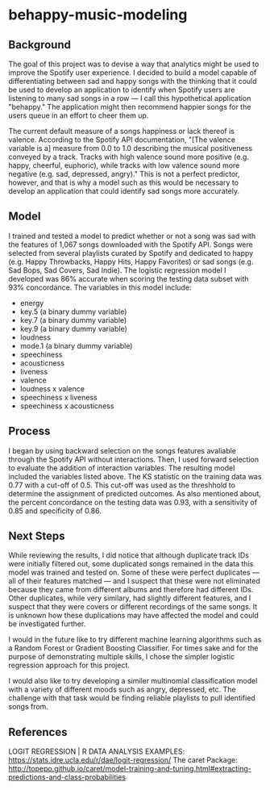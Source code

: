 # behappy-music-modeling

## Background
The goal of this project was to devise a way that analytics might be used to improve the Spotify user experience. I decided to build a model capable of differentiating between sad and happy songs with the thinking that it could be used to develop an application to identify when Spotify users are listening to many sad songs in a row — I call this hypothetical application "behappy." The application might then recommend happier songs for the users queue in an effort to cheer them up. 

The current default measure of a songs happiness or lack thereof is valence. According to the Spotify API documentation, "[The valence variable is a] measure from 0.0 to 1.0 describing the musical positiveness conveyed by a track. Tracks with high valence sound more positive (e.g. happy, cheerful, euphoric), while tracks with low valence sound more negative (e.g. sad, depressed, angry)." This is not a perfect predictor, however, and that is why a model such as this would be necessary to develop an application that could identify sad songs more accurately.

## Model
I trained and tested a model to predict whether or not a song was sad with the features of 1,067 songs downloaded with the Spotify API. Songs were selected from several playlists curated by Spotify and dedicated to happy (e.g. Happy Throwbacks, Happy Hits, Happy Favorites) or sad songs (e.g. Sad Bops, Sad Covers, Sad Indie). The logistic regression model I developed was 86% accurate when scoring the testing data subset with 93% concordance. The variables in this model include:
* energy
* key.5 (a binary dummy variable)
* key.7 (a binary dummy variable)
* key.9 (a binary dummy variable)
* loudness
* mode.1 (a binary dummy variable)
* speechiness
* acousticness
* liveness
* valence
* loudness x valence
* speechiness x liveness
* speechiness x acousticness

## Process
I began by using backward selection on the songs features avaliable through the Spotify API without interactions. Then, I used forward selection to evaluate the addition of interaction variables. The resulting model included the variables listed above. The KS statistic on the training data was 0.77 with a cut-off of 0.5. This cut-off was used as the threshhold to determine the assignment of predicted outcomes. As also mentioned about, the percent concordance on the testing data was 0.93, with a sensitivity of 0.85 and specificity of 0.86.

## Next Steps
While reviewing the results, I did notice that although duplicate track IDs were initially filtered out, some duplicated songs remained in the data this model was trained and tested on. Some of these were perfect duplicates — all of their features matched — and I suspect that these were not eliminated because they came from different albums and therefore had different IDs. Other duplicates, while very similary, had slightly different features, and I suspect that they were covers or different recordings of the same songs. It is unknown how these duplications may have affected the model and could be investigated further.

I would in the future like to try different machine learning algorithms such as a Random Forest or Gradient Boosting Classifier. For times sake and for the purpose of demonstrating multiple skills, I chose the simpler logistic regression approach for this project.

I would also like to try developing a similer multinomial classification model with a variety of different moods such as angry, depressed, etc. The challenge with that task would be finding reliable playlists to pull identified songs from.

## References
LOGIT REGRESSION | R DATA ANALYSIS EXAMPLES: https://stats.idre.ucla.edu/r/dae/logit-regression/
The caret Package: http://topepo.github.io/caret/model-training-and-tuning.html#extracting-predictions-and-class-probabilities
